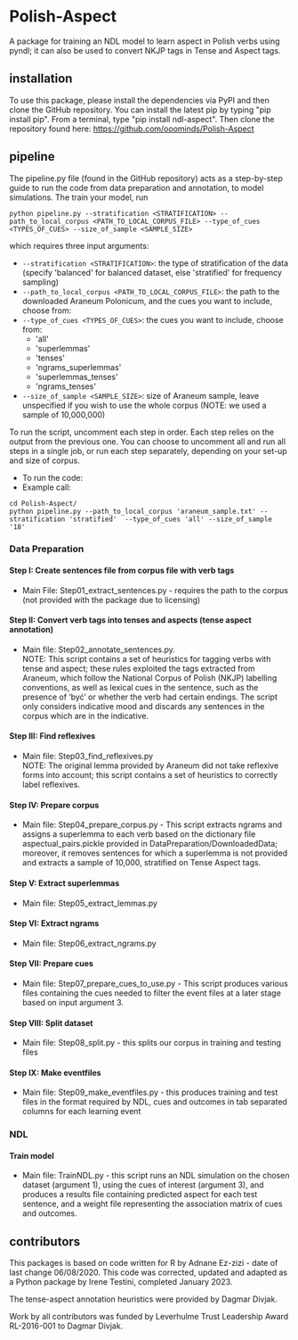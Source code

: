 # Polish-Aspect

A package for training an NDL model to learn aspect in Polish verbs using pyndl; it can also be used to convert NKJP tags in Tense and Aspect tags. 

## installation

To use this package, please install the dependencies via PyPI and then clone the GitHub repository.
You can install the latest pip by typing "pip install pip".
From a terminal, type "pip install ndl-aspect". 
Then clone the repository found here: https://github.com/ooominds/Polish-Aspect

## pipeline

The pipeline.py file (found in the GitHub repository) acts as a step-by-step guide to run the code from data preparation and annotation, to model simulations.
The train your model, run
```
python pipeline.py --stratification <STRATIFICATION> --path_to_local_corpus <PATH_TO_LOCAL_CORPUS_FILE> --type_of_cues <TYPES_OF_CUES> --size_of_sample <SAMPLE_SIZE>
```
which requires three input arguments: 
- `--stratification <STRATIFICATION>`: the type of stratification of the data (specify 'balanced' for balanced dataset, else 'stratified' for frequency sampling)
- `--path_to_local_corpus <PATH_TO_LOCAL_CORPUS_FILE>`: the path to the downloaded Araneum Polonicum, and the cues you want to include, choose from:
- `--type_of_cues <TYPES_OF_CUES>`: the cues you want to include, choose from:
  - 'all'
  - 'superlemmas'
  - 'tenses'
  - 'ngrams_superlemmas'
  - 'superlemmas_tenses'
  - 'ngrams_tenses'
- `--size_of_sample <SAMPLE_SIZE>`: size of Araneum sample, leave unspecified if you wish to use the whole corpus (NOTE: we used a sample of 10,000,000)

To run the script, uncomment each step in order. Each step relies on the output from the previous one. You can choose to uncomment all and run all steps in a single job, or run each step separately, depending on your set-up and size of corpus. 
- To run the code: 
- Example call:

```
cd Polish-Aspect/
python pipeline.py --path_to_local_corpus 'araneum_sample.txt' --stratification 'stratified'  --type_of_cues 'all' --size_of_sample '18'

```
### Data Preparation
#### Step I: Create sentences file from corpus file with verb tags 
 - Main File: Step01_extract_sentences.py - requires the path to the corpus (not provided with the package due to licensing)

#### Step II: Convert verb tags into tenses and aspects (tense aspect annotation) 

- Main file: Step02_annotate_sentences.py.  
NOTE: This script contains a set of heuristics for tagging verbs with tense and aspect; these rules exploited the tags extracted from Araneum, which follow the National Corpus of Polish (NKJP) labelling conventions, as well as lexical cues in the sentence, such as the presence of ‘być’ or whether the verb had certain endings. The script only considers indicative mood and discards any sentences in the corpus which are in the indicative.


#### Step III: Find reflexives
- Main file: Step03_find_reflexives.py  
NOTE: The original lemma provided by Araneum did not take reflexive forms into account; this script contains a set of heuristics to correctly label reflexives.

#### Step IV: Prepare corpus
- Main file: Step04_prepare_corpus.py - This script extracts ngrams and assigns a superlemma to each verb based on the dictionary file aspectual_pairs.pickle provided in DataPreparation/DownloadedData; moreover, it removes sentences for which a superlemma is not provided and extracts a sample of 10,000, stratified on Tense Aspect tags.

#### Step V: Extract superlemmas
- Main file: Step05_extract_lemmas.py

#### Step VI: Extract ngrams
- Main file: Step06_extract_ngrams.py

#### Step VII: Prepare cues
- Main file: Step07_prepare_cues_to_use.py - This script produces various files containing the cues needed to filter the event files at a later stage based on input argument 3.

#### Step VIII: Split dataset
- Main file: Step08_split.py - this splits our corpus in training and testing files

#### Step IX: Make eventfiles
- Main file: Step09_make_eventfiles.py - this produces training and test files in the format required by NDL, cues and outcomes in tab separated columns for each learning event


### NDL

#### Train model
- Main file: TrainNDL.py - this script runs an NDL simulation on the chosen dataset (argument 1), using the cues of interest (argument 3), and produces a results file containing predicted aspect for each test sentence, and a weight file representing the association matrix of cues and outcomes.






## contributors

This packages is based on code written for R by Adnane Ez-zizi - date of last change 06/08/2020. This code was corrected, updated and adapted as a Python package by Irene Testini, completed January 2023.

The tense-aspect annotation heuristics were provided by Dagmar Divjak.

Work by all contributors was funded by Leverhulme Trust Leadership Award RL-2016-001 to Dagmar Divjak.
